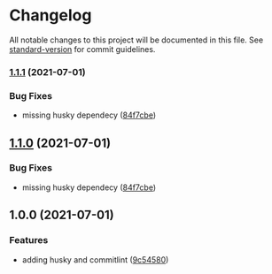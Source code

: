 # Changelog

All notable changes to this project will be documented in this file. See [standard-version](https://github.com/conventional-changelog/standard-version) for commit guidelines.

### [1.1.1](https://github.com/Square-Cube-Software/gitflow-chglog-githooks/compare/v1.0.0...v1.1.1) (2021-07-01)


### Bug Fixes

* missing husky dependecy ([84f7cbe](https://github.com/Square-Cube-Software/gitflow-chglog-githooks/commit/84f7cbe7f9851f8a3064a4f81ac8a72b24f0862d))

## [1.1.0](https://github.com/Square-Cube-Software/gitflow-chglog-githooks/compare/v1.0.0...v1.1.0) (2021-07-01)


### Bug Fixes

* missing husky dependecy ([84f7cbe](https://github.com/Square-Cube-Software/gitflow-chglog-githooks/commit/84f7cbe7f9851f8a3064a4f81ac8a72b24f0862d))

## 1.0.0 (2021-07-01)


### Features

* adding husky and commitlint ([9c54580](https://github.com/Square-Cube-Software/gitflow-chglog-githooks/commit/9c545806868de98c902a1f5d19a92939c77c5fd9))
